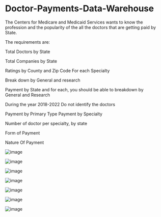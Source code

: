 # Doctor-Payments-Data-Warehouse

The Centers for Medicare and Medicaid Services wants to know the profession and the popularity of the all the doctors that are getting paid by State.

The requirements are:

Total Doctors by State

Total Companies by State

Ratings by County and Zip Code For each Specialty

Break down by General and research 

Payment by State and for each, you should be able to breakdown by General and Research

During the year 2018-2022 
Do not identify the doctors 

Payment by Primary Type 
Payment by Specialty

Number of doctor per specialty, by state

Form of Payment

Nature Of Payment 

        
![image](https://github.com/sdf-jkl/Doctor-Payments-Data-Warehouse/assets/168314850/b4f895d0-b2ba-48f3-996f-08811d6e345d)



![image](https://github.com/sdf-jkl/Doctor-Payments-Data-Warehouse/assets/168314850/f08783e5-0b26-4eeb-8558-545c1c6f9deb)



![image](https://github.com/sdf-jkl/Doctor-Payments-Data-Warehouse/assets/168314850/2707573c-6a42-480b-97f3-ff72733f8d1c)



![image](https://github.com/sdf-jkl/Doctor-Payments-Data-Warehouse/assets/168314850/44e232fe-ab3a-4194-a541-586ee55fde6e)



![image](https://github.com/sdf-jkl/Doctor-Payments-Data-Warehouse/assets/168314850/b812b58a-a5d0-4417-be1a-02443e6b22b4)



![image](https://github.com/sdf-jkl/Doctor-Payments-Data-Warehouse/assets/168314850/7e2b0136-b41e-47cc-98af-dab3d03f8434)

![image](https://github.com/sdf-jkl/Doctor-Payments-Data-Warehouse/assets/168314850/f8ebc516-ca45-4314-b488-810af82c0ce8)



